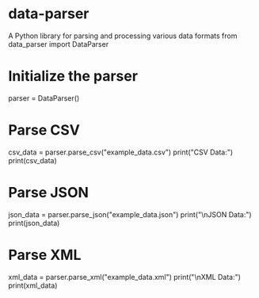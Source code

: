 # data-parser
A Python library for parsing and processing various data formats
from data_parser import DataParser

# Initialize the parser
parser = DataParser()

# Parse CSV
csv_data = parser.parse_csv("example_data.csv")
print("CSV Data:")
print(csv_data)

# Parse JSON
json_data = parser.parse_json("example_data.json")
print("\nJSON Data:")
print(json_data)

# Parse XML
xml_data = parser.parse_xml("example_data.xml")
print("\nXML Data:")
print(xml_data)

